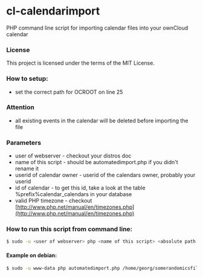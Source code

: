 cl-calendarimport
=================

PHP command line script for importing calendar files into your ownCloud calendar

### License
This project is licensed under the terms of the MIT License.

### How to setup:
- set the correct path for OCROOT on line 25

### Attention
- all existing events in the calendar will be deleted before importing the file

### Parameters
- user of webserver - checkout your distros doc
- name of this script - should be automatedimport.php if you didn't rename it
- userid of calendar owner - userid of the calendars owner, probably your userid
- id of calendar - to get this id, take a look at the table %prefix%calendar_calendars in your database
- valid PHP timezone - checkout [http://www.php.net/manual/en/timezones.php](http://www.php.net/manual/en/timezones.php)

### How to run this script from command line:
```bash
$ sudo -u <user of webserver> php <name of this script> <absolute path to calendar file> <userid of calendar owner> <id of calendar> <valid PHP timezone>
````
#### Example on debian:
```bash
$ sudo -u www-data php automatedimport.php /home/georg/somerandomicsfile.ics georg 7 Europe/Berlin
```
